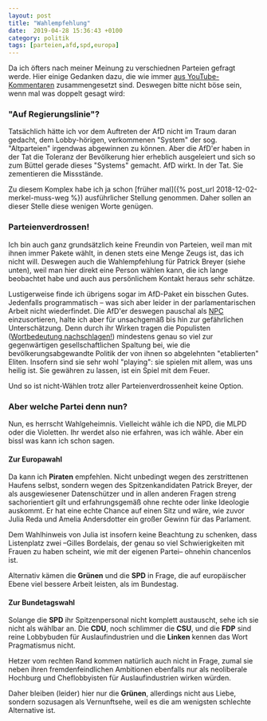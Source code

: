 ```yaml
---
layout: post
title: "Wahlempfehlung"
date:  2019-04-28 15:36:43 +0100
category: politik
tags: [parteien,afd,spd,europa]
---
```


Da ich öfters nach meiner Meinung zu verschiednen Parteien gefragt werde. Hier einige Gedanken dazu, die wie immer [aus YouTube-Kommentaren](https://www.youtube.com/watch?v=nOLJ_XEu7Bw&lc=UgwiXvj1glrkXfDNlHV4AaABAg) zusammengesetzt sind. Deswegen bitte nicht böse sein, wenn mal was doppelt gesagt wird:

### "Auf Regierungslinie"?

Tatsächlich hätte ich vor dem Auftreten der AfD nicht im Traum daran gedacht, dem Lobby-hörigen, verkommenen "System" der sog. "Altparteien" irgendwas abgewinnen zu können. Aber die AfD'er haben in der Tat die Toleranz der Bevölkerung hier erheblich ausgeleiert und sich so zum Büttel gerade dieses "Systems" gemacht. AfD wirkt. In der Tat. Sie zementieren die Missstände.

Zu diesem Komplex habe ich ja schon [früher mal]({% post_url 2018-12-02-merkel-muss-weg %}) ausführlicher Stellung genommen. Daher sollen an dieser Stelle diese wenigen Worte genügen.

### Parteienverdrossen!

Ich bin auch ganz grundsätzlich keine Freundin von Parteien, weil man mit ihnen immer Pakete wählt, in denen stets eine Menge Zeugs ist, das ich nicht will. Deswegen auch die Wahlempfehlung für Patrick Breyer (siehe unten), weil man hier direkt eine Person wählen kann, die ich lange beobachtet habe und auch aus persönlichem Kontakt heraus sehr schätze.

Lustigerweise finde ich übrigens sogar im AfD-Paket ein bisschen Gutes. Jedenfalls programmatisch – was sich aber leider in der parlamentarischen Arbeit nicht wiederfindet.﻿ Die AfD'er deswegen pauschal als [NPC](https://de.wikipedia.org/wiki/Nicht-Spieler-Charakter) einzusortieren, halte ich aber für unsachgemäß bis hin zur gefährlichen Unterschätzung. Denn durch ihr Wirken tragen die Populisten ([Wortbedeutung nachschlagen!](https://de.wikipedia.org/wiki/Populismus)) mindestens genau so viel zur gegenwärtigen gesellschaftlichen Spaltung bei, wie die bevölkerungsabgewandte Politik der von ihnen so abgelehnten "etablierten" Eliten. Insofern sind sie sehr wohl "playing": sie spielen mit allem, was uns heilig ist. Sie gewähren zu lassen, ist ein Spiel mit dem Feuer.

Und so ist nicht-Wählen trotz aller Parteienverdrossenheit keine Option.

### Aber welche Partei denn nun?

Nun, es herrscht Wahlgeheimnis. Vielleicht wähle ich die NPD, die MLPD oder die Violetten. Ihr werdet also nie erfahren, was ich wähle. Aber ein bissl was kann ich schon sagen.

#### Zur Europawahl

Da kann ich **Piraten** empfehlen. Nicht unbedingt wegen des zerstrittenen Haufens selbst, sondern wegen des Spitzenkandidaten Patrick Breyer, der als ausgewiesener Datenschützer und in allen anderen Fragen streng sachorientiert gilt und erfahrungsgemäß ohne rechte oder linke Ideologie auskommt. Er hat eine echte Chance auf einen Sitz und wäre, wie zuvor Julia Reda und Amelia Andersdotter ein großer Gewinn für das Parlament.

Dem Wahlhinweis von Julia ist insofern keine Beachtung zu schenken, dass Listenplatz zwei –Gilles Bordelais, der genau so viel Schwierigkeiten mit Frauen zu haben scheint, wie mit der eigenen Partei– ohnehin chancenlos ist.

Alternativ kämen die **Grünen** und die **SPD** in Frage, die auf europäischer Ebene viel bessere Arbeit leisten, als im Bundestag.

#### Zur Bundetagswahl

Solange die **SPD** ihr Spitzenpersonal nicht komplett austauscht, sehe ich sie nicht als wählbar an.
Die **CDU**, noch schlimmer die **CSU**, und die **FDP** sind reine Lobbybuden für Auslaufindustrien und die **Linken** kennen das Wort Pragmatismus nicht.

Hetzer vom rechten Rand kommen natürlich auch nicht in Frage, zumal sie neben ihren fremdenfeindlichen Ambitionen ebenfalls nur als neoliberale Hochburg und Cheflobbyisten für Auslaufindustrien wirken würden.

Daher bleiben (leider) hier nur die **Grünen**, allerdings nicht aus Liebe, sondern sozusagen als Vernunftsehe, weil es die am wenigsten schlechte Alternative ist.
